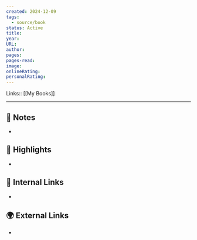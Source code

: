 ```yaml
---
created: 2024-12-09
tags:
  - source/book
status: Active
title: 
year: 
URL: 
author: 
pages: 
pages-read: 
image: 
onlineRating: 
personalRating:
---
```

Links:: [[My Books]]

---
## 📝 Notes

- 




## 🌟 Highlights 

- 





## 🔗 Internal Links

- 

## 🌍 External Links

- 
